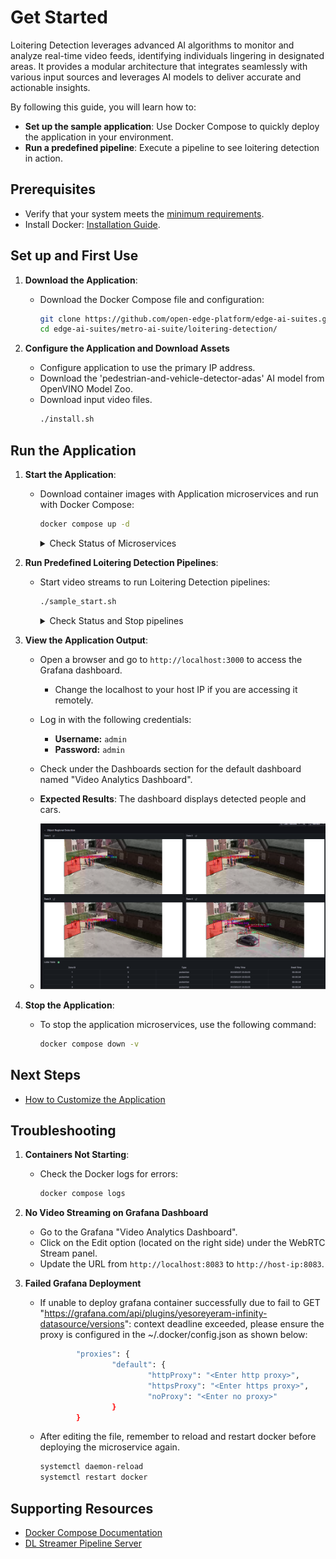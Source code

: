 
# Get Started

Loitering Detection leverages advanced AI algorithms to monitor and analyze real-time video feeds, identifying individuals lingering in designated areas. It provides a modular architecture that integrates seamlessly with various input sources and leverages AI models to deliver accurate and actionable insights.

By following this guide, you will learn how to:
- **Set up the sample application**: Use Docker Compose to quickly deploy the application in your environment.
- **Run a predefined pipeline**: Execute a pipeline to see loitering detection in action.

## Prerequisites
- Verify that your system meets the [minimum requirements](./system-requirements.md).
- Install Docker: [Installation Guide](https://docs.docker.com/get-docker/).

## Set up and First Use

1. **Download the Application**:
    - Download the Docker Compose file and configuration:
      ```bash
      git clone https://github.com/open-edge-platform/edge-ai-suites.git
      cd edge-ai-suites/metro-ai-suite/loitering-detection/
      ```

2. **Configure the Application and Download Assets**
   - Configure application to use the primary IP address.
   - Download the 'pedestrian-and-vehicle-detector-adas' AI model from OpenVINO Model Zoo.
   - Download input video files.
     ```bash
     ./install.sh
     ```
## Run the Application

1. **Start the Application**:
    - Download container images with Application microservices and run with Docker Compose:
      ```bash
      docker compose up -d
       ```
      <details>
      <summary>
      Check Status of Microservices
      </summary>
      
      - The application starts the following microservices, see also [How it Works](./Overview.md#how-it-works).

      ![Architecture Diagram](_images/arch.png)
    
      - To check if all microservices are in Running state:
        ```bash
        docker ps
        ```
      </details>

2. **Run Predefined Loitering Detection Pipelines**:
    - Start video streams to run Loitering Detection pipelines:
        ```bash
        ./sample_start.sh
        ```
      <details>
      <summary>
      Check Status and Stop pipelines
      </summary>
      
      - To check the status:
        ```bash
        ./sample_status.sh
        ```
      
      - To stop the pipelines without waiting for video streams to finish replay:
        ```bash
        ./sample_stop.sh
        ```
      </details>

3. **View the Application Output**:
    - Open a browser and go to `http://localhost:3000` to access the Grafana dashboard.
        - Change the localhost to your host IP if you are accessing it remotely.
    - Log in with the following credentials:
        - **Username:** `admin`
        - **Password:** `admin`
    - Check under the Dashboards section for the default dashboard named "Video Analytics Dashboard".

    - **Expected Results**: The dashboard displays detected people and cars.
    - ![Dashboard Example](_images/grafana.png)

4. **Stop the Application**:
    - To stop the application microservices, use the following command:
      ```bash
      docker compose down -v
      ```

## Next Steps
- [How to Customize the Application](how-to-customize-application.md)

## Troubleshooting

1. **Containers Not Starting**:
   - Check the Docker logs for errors:
     ```bash
     docker compose logs
     ```

2. **No Video Streaming on Grafana Dashboard**
    - Go to the Grafana "Video Analytics Dashboard".
    - Click on the Edit option (located on the right side) under the WebRTC Stream panel. 
    - Update the URL from `http://localhost:8083` to `http://host-ip:8083`.

3. **Failed Grafana Deployment** 
    - If unable to deploy grafana container successfully due to fail to GET "https://grafana.com/api/plugins/yesoreyeram-infinity-datasource/versions": context deadline exceeded, please ensure the proxy is configured in the ~/.docker/config.json as shown below:

      ```bash
              "proxies": {
                      "default": {
                              "httpProxy": "<Enter http proxy>",
                              "httpsProxy": "<Enter https proxy>",
                              "noProxy": "<Enter no proxy>"
                      }
              }
      ```

    - After editing the file, remember to reload and restart docker before deploying the microservice again.

      ```bash
      systemctl daemon-reload
      systemctl restart docker
      ```

## Supporting Resources
- [Docker Compose Documentation](https://docs.docker.com/compose/)
- [DL Streamer Pipeline Server](https://docs.edgeplatform.intel.com/dlstreamer-pipeline-server/3.0.0/user-guide/Overview.html)
